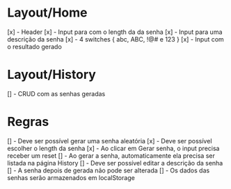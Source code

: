 # Layout/Home
[x] - Header
[x] - Input para com o length da da senha
[x] - Input para uma descrição da senha
[x] - 4 switches { abc, ABC, !@# e 123 }
[x] - Input com o resultado gerado

# Layout/History
[] - CRUD com as senhas geradas

# Regras
[] - Deve ser possível gerar uma senha aleatória
[x] - Deve ser possível escolher o length da senha
[x] - Ao clicar em Gerar senha, o input precisa receber um reset
[] - Ao gerar a senha, automaticamente ela precisa ser listada na página History
[] - Deve ser possível editar a descrição da senha
[] - A senha depois de gerada não pode ser alterada
[] - Os dados das senhas serão armazenados em localStorage
